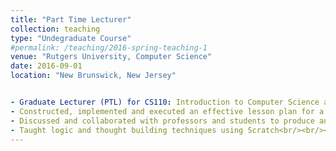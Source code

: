 ```yaml
---
title: "Part Time Lecturer"
collection: teaching
type: "Undegraduate Course"
#permalink: /teaching/2016-spring-teaching-1
venue: "Rutgers University, Computer Science"
date: 2016-09-01
location: "New Brunswick, New Jersey"


- Graduate Lecturer (PTL) for CS110: Introduction to Computer Science and Applications under the guidance of Prof. Fran Trees
- Constructed, implemented and executed an effective lesson plan for a diverse group of college students
- Discussed and collaborated with professors and students to produce an effective lesson plan
- Taught logic and thought building techniques using Scratch<br/><br/><img src='/images/cs110.jpg' width="500" height="300" align="middle">
---
```

